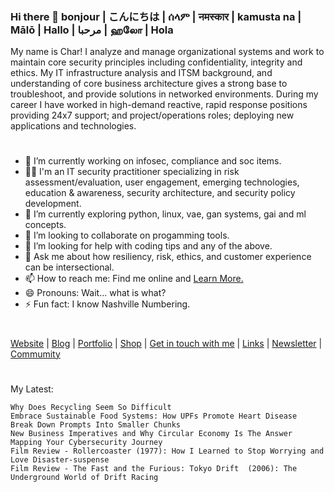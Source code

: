 ### Hi there 👋 bonjour | こんにちは | ሰላም | नमस्कार | kamusta na | Mālō | Hallo | مرحبا | ஹலோ | Hola
My name is Char! I analyze and manage organizational systems and work to maintain core security principles including confidentiality, integrity and ethics.  My IT infrastructure analysis and ITSM background, and understanding of core business architecture gives a strong base to troubleshoot, and provide solutions in networked environments. During my career I have worked in high-demand reactive, rapid response positions providing 24x7 support; and project/operations roles; deploying new applications and technologies. 
#

- 🔭 I’m currently working on infosec, compliance and soc items.
- 👨‍💻 I'm an IT security practitioner specializing in risk assessment/evaluation, user engagement, emerging technologies, education & awareness, security architecture, and security policy development.
- 🌱 I’m currently exploring python, linux, vae, gan systems, gai and ml concepts.
- 👯 I’m looking to collaborate on progamming tools.
- 🤔 I’m looking for help with coding tips and any of the above.
- 💬 Ask me about how resiliency, risk, ethics, and customer experience can be intersectional.
- 📫 How to reach me: Find me online and [Learn More.](https://solo.to/treadm1ll)
- 😄 Pronouns: Wait... what is what?
- ⚡ Fun fact: I know Nashville Numbering.

#
[Website](MyWebsite) | [Blog](https://MicroBlog) | [Portfolio](https://github.com/Char-Hunt/Learning-Info-Sec#portfolio-list) | [Shop](Merch) | [Get in touch with me](Contact) | [Links](https://solo.to/treadm1ll) | [Newsletter](https://substack.com/profile/151209661-char-h/note/c-42050341?utm_source=notes-share-action&r=2i0y4d) | [Commumity](https://github.com/Char-Hunt/Forums/blob/main/README.md#forums)
#
My Latest:

    Why Does Recycling Seem So Difficult
    Embrace Sustainable Food Systems: How UPFs Promote Heart Disease
    Break Down Prompts Into Smaller Chunks
    New Business Imperatives and Why Circular Economy Is The Answer
    Mapping Your Cybersecurity Journey
    Film Review - Rollercoaster (1977): How I Learned to Stop Worrying and Love Disaster-suspense
    Film Review - The Fast and the Furious: Tokyo Drift  (2006): The Underground World of Drift Racing
